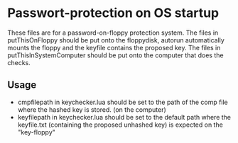 # Passwort-protection on OS startup
These files are for a password-on-floppy protection system.
The files in putThisOnFloppy should be put onto the floppydisk, autorun automatically mounts the floppy and the keyfile contains the proposed key.
The files in putThisInSystemComputer should be put onto the computer that does the checks.

## Usage
- cmpfilepath in keychecker.lua should be set to the path of the comp file where the hashed key is stored. (on the computer)
- keyfilepath in keychecker.lua should be set to the default path where the keyfile.txt (containing the proposed unhashed key) is expected on the "key-floppy"
